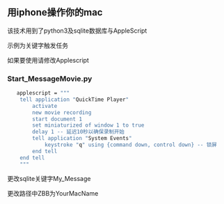 ## 用iphone操作你的mac

该技术用到了python3及sqlite数据库与AppleScript

示例为关键字触发任务

如果要使用请修改Applescript

### Start_MessageMovie.py

```sh
   applescript = """
    tell application "QuickTime Player"
        activate
        new movie recording
        start document 1
        set miniaturized of window 1 to true
        delay 1 -- 延迟10秒以确保录制开始
        tell application "System Events"
            keystroke "q" using {command down, control down} -- 锁屏
        end tell
    end tell
    """
```

更改sqlite关键字My_Message

更改路径中ZBB为YourMacName

